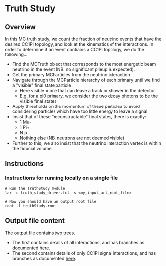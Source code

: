 # Truth Study

## Overview
In this MC truth study, we count the fraction of neutrino events that have the desired CC1Pi topology, and look at the kinematics of the
interactions. In order to determine if an event contiains a CC1Pi topology, we do the following...

- Find the MCTruth object that corresponds to the most energetic beam neutrino in the event (NB. no significant pileup is expected).
- Get the primary MCParticles from the neutrino interaction
- Navigate through the MCParticle hierarchy of each primary until we find a "visible" final state particle
    - Here visible = one that can leave a track or shower in the detector
    - E.g. for a pi0 primary, we consider the two decay photons to be the visible final states
- Apply thresholds on the momentum of these particles to avoid considering particles which have too little energy to leave a signal
- Insist that of these "reconstructable" final states, there is exactly:
    - 1 Mu-
    - 1 Pi+
    - N p
    - Nothing else (NB. neutrons are not deemed visible)
- Further to this, we also insist that the neutrino interaction vertex is within the fiducial volume

## Instructions

### Instructions for running locally on a single file
```
# Run the TruthStudy module
lar -c truth_study_driver.fcl -s <my_input_art_root_file>

# Now you should have an output root file
root -l truthStudy.root
```

## Output file content

The output file contains two trees.
- The first contains details of all interactions, and has branches as documented [here](https://a-d-smith.github.io/ubcc1pi/html/structubcc1pi_1_1TruthStudy_1_1InteractionOutput.html).
- The second contains details of only CC1Pi signal interactions, and has branches as documented [here](https://a-d-smith.github.io/ubcc1pi/html/structubcc1pi_1_1TruthStudy_1_1SignalOutput.html).
